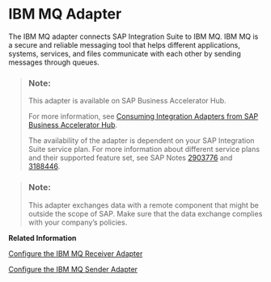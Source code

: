 <!-- loioe0bb2df56b0c4f2793261c7dbbcd9921 -->

# IBM MQ Adapter

The IBM MQ adapter connects SAP Integration Suite to IBM MQ. IBM MQ is a secure and reliable messaging tool that helps different applications, systems, services, and files communicate with each other by sending messages through queues.

> ### Note:  
> This adapter is available on SAP Business Accelerator Hub.
> 
> For more information, see [Consuming Integration Adapters from SAP Business Accelerator Hub](consuming-integration-adapters-from-sap-business-accelerator-hub-b9250fb.md).
> 
> The availability of the adapter is dependent on your SAP Integration Suite service plan. For more information about different service plans and their supported feature set, see SAP Notes [2903776](https://launchpad.support.sap.com/#/notes/2903776) and [3188446](https://launchpad.support.sap.com/#/notes/3188446).

> ### Note:  
> This adapter exchanges data with a remote component that might be outside the scope of SAP. Make sure that the data exchange complies with your company’s policies.

**Related Information**  


[Configure the IBM MQ Receiver Adapter](configure-the-ibm-mq-receiver-adapter-45610e7.md "")

[Configure the IBM MQ Sender Adapter](configure-the-ibm-mq-sender-adapter-35cd02d.md "")

